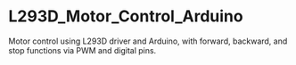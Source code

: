 # L293D_Motor_Control_Arduino
Motor control using L293D driver and Arduino, with forward, backward, and stop functions via PWM and digital pins.
